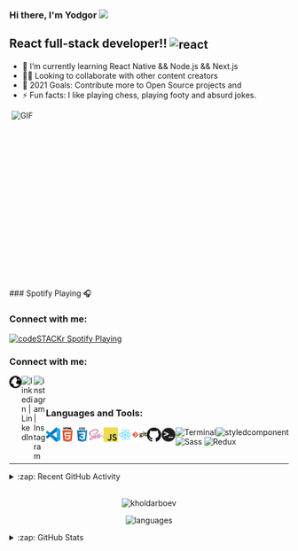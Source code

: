 ### Hi there, I'm Yodgor <img src="as.png" width="25px">

## React full-stack developer!! <img align="center" alt="react" width="85px" src="https://media.giphy.com/media/iFmw13LV1hHhViPPWz/giphy.gif"/>  


- 🌱 I’m currently learning React Native && Node.js && Next.js
- 👨‍💻 Looking to collaborate with other content creators
- 🥅 2021 Goals: Contribute more to Open Source projects and 
- ⚡ Fun facts: I like playing chess, playing footy and absurd jokes.
<img align="right" alt="GIF" src="https://github.com/abhisheknaiidu/abhisheknaiidu/blob/master/code.gif?raw=true" width="500" height="320" />

<br/>
<br/>
### Spotify Playing 🎧 

### Connect with me:
[<img src="https://now-playing-codestackr.vercel.app/api/spotify-playing" alt="codeSTACKr Spotify Playing" width="320" />](https://open.spotify.com/playlist/37i9dQZF1DX7KNKjOK0o75?si=27f048e4c0ba4590)

### Connect with me:

[<img align="left" alt="portfolio" width="22px" src="https://raw.githubusercontent.com/iconic/open-iconic/master/svg/globe.svg"/>][website]
[<img align="left" alt="linkedin | LinkedIn" width="22px" src="https://cdn.jsdelivr.net/npm/simple-icons@v3/icons/linkedin.svg" />][linkedin]
[<img align="left" alt="instagram | Instagram" width="22px" src="https://cdn.jsdelivr.net/npm/simple-icons@v3/icons/instagram.svg" />][instagram]
  
<br />
<br />

### Languages and Tools:

<img align="left" alt="Visual Studio Code" width="26px" src="https://raw.githubusercontent.com/github/explore/80688e429a7d4ef2fca1e82350fe8e3517d3494d/topics/visual-studio-code/visual-studio-code.png"/>
<img align="left" alt="HTML5" width="26px" src="https://raw.githubusercontent.com/github/explore/80688e429a7d4ef2fca1e82350fe8e3517d3494d/topics/html/html.png"/>
<img align="left" alt="CSS3" width="26px" src="https://raw.githubusercontent.com/github/explore/80688e429a7d4ef2fca1e82350fe8e3517d3494d/topics/css/css.png"/>
<img align="left" alt="Sass" width="26px" src="https://raw.githubusercontent.com/github/explore/80688e429a7d4ef2fca1e82350fe8e3517d3494d/topics/sass/sass.png"/>
<img align="left" alt="JavaScript" width="26px" src="https://raw.githubusercontent.com/github/explore/80688e429a7d4ef2fca1e82350fe8e3517d3494d/topics/javascript/javascript.png"/>
<img align="left" alt="React" width="26px" src="https://raw.githubusercontent.com/github/explore/80688e429a7d4ef2fca1e82350fe8e3517d3494d/topics/react/react.png"/>
<img align="left" alt="Git" width="26px" src="https://raw.githubusercontent.com/github/explore/80688e429a7d4ef2fca1e82350fe8e3517d3494d/topics/git/git.png" />
<img align="left" alt="GitHub" width="26px" src="https://raw.githubusercontent.com/github/explore/78df643247d429f6cc873026c0622819ad797942/topics/github/github.png"/>
<img align="left" alt="Terminal" width="26px" src="https://raw.githubusercontent.com/github/explore/80688e429a7d4ef2fca1e82350fe8e3517d3494d/topics/terminal/terminal.png"/>
<img align="left" alt="Terminal"  src="https://img.shields.io/badge/-React-45b8d8?style=flat-square&logo=react&logoColor=white"/>
<img align="left" alt="styledcomponent"  src="https://img.shields.io/badge/-Styled_Components-db7092?style=flat-square&logo=styled-components&logoColor=white"/>

![Sass](https://img.shields.io/badge/-Sass-CC6699?style=flat-square&logo=sass&logoColor=white)
![Redux](https://img.shields.io/badge/-Redux-764ABC?style=flat-square&logo=redux&logoColor=white)
<br />
<br />

 ---
 
 <details>
  <summary>:zap: Recent GitHub Activity</summary>
 
<!--START_SECTION:activity-->
1. 🗣 Commented on [#1](https://github.com/codeSTACKr/portfolio-sass/issues/1) in [codeSTACKr/portfolio-sass](https://github.com/codeSTACKr/portfolio-sass)
2. 🎉 Merged PR [#1](https://github.com/mukhtorov/orderfood/tree/home) in [uzFoode-commerce/mainPage](https://github.com/mukhtorov/orderfood/tree/home)
3. 🗣 Commented on [#17](https://github.com/mukhtorov/orderfood/tree/tagSidebar) in [sideBar-completed](https://github.com/mukhtorov/orderfood/tree/tagSidebar)
4. 🗣 Commented on [#11](https://github.com/mukhtorov/orderfood) in [uzFood/e-commerce](https://github.com/mukhtorov/orderfood)
5. ❌ Closed PR [#1](https://github.com/mukhtorov/wbba_web) in [Web-Brain_Academy/Ant-Design](https://github.com/mukhtorov/wbba_web)
6. ❌ Issue [#1](https://github.com/microsoft/vscode/issues/125894) in [VS Code version: Code 1.56.2 Intellense issue](https://github.com/microsoft/vscode/issues/125894)
 
<!--END_SECTION:activity-->
 
 
</details>


<br>

 <p align="center">
 <img src="https://github-readme-stats.vercel.app/api?username=yodgor&show_icons=true&include_all_commits=true&count_private=true" alt="kholdarboev"/> 
 </p>
 
 <p align="center">
 <img src="https://github-readme-stats.vercel.app/api/top-langs/?username=yodgor&layout=compact" alt="languages"/>
 </p>





<details>
  <summary>:zap: GitHub Stats</summary>

  <img align="left" color="black" alt="Yodgor's GitHub Stats" src="https://media.giphy.com/media/iFmw13LV1hHhViPPWz/giphy.gif" />
  <img align="right" src="https://media.giphy.com/media/LmNwrBhejkK9EFP504/giphy.gif"/>
</details>

[website]: https://yoga.urspace.io/
[instagram]: https://www.instagram.com/shukhratbekov__/
[linkedin]: https://www.linkedin.com/in/yodgor-shukhratbekov-a90016113
